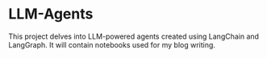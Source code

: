 # LLM-Agents
This project delves into LLM-powered agents created using LangChain and LangGraph. It will contain notebooks used for my blog writing.
